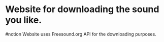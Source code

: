 # Website for downloading the sound you like.

#notion
Website uses Freesound.org API for the downloading purposes.
